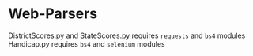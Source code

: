# Web-Parsers
DistrictScores.py and StateScores.py requires `requests` and `bs4` modules  
Handicap.py requires `bs4` and `selenium` modules  

